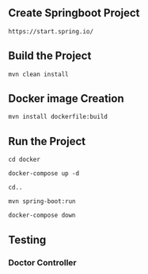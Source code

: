## Create Springboot Project
```agsl
https://start.spring.io/
```

## Build the Project
```agsl
mvn clean install 
```

## Docker image Creation
```agsl
mvn install dockerfile:build
```

## Run the Project
```agsl
cd docker
```
```agsl
docker-compose up -d
```
```agsl
cd..
```
```agsl
mvn spring-boot:run
```
```agsl
docker-compose down
```

## Testing 

### Doctor Controller

